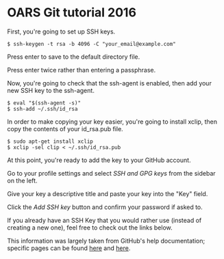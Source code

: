# OARS Git tutorial 2016

First, you're going to set up SSH keys.

```
$ ssh-keygen -t rsa -b 4096 -C "your_email@example.com"
```

Press enter to save to the default directory file.

Press enter twice rather than entering a passphrase.

Now, you're going to check that the ssh-agent is enabled, then add your new SSH key to the ssh-agent.
```
$ eval "$(ssh-agent -s)"
$ ssh-add ~/.ssh/id_rsa
```

In order to make copying your key easier, you're going to install xclip, then copy the contents of your id_rsa.pub file.
```
$ sudo apt-get install xclip
$ xclip -sel clip < ~/.ssh/id_rsa.pub
```
At this point, you're ready to add the key to your GitHub account.

Go to your profile settings and select *SSH and GPG keys* from the sidebar on the left.

Give your key a descriptive title and paste your key into the "Key" field.

Click the *Add SSH key* button and confirm your password if asked to.

If you already have an SSH Key that you would rather use (instead of creating a new one), feel free to check out the links below.

This information was largely taken from GitHub's help documentation; specific pages can be found [here](https://help.github.com/articles/generating-a-new-ssh-key-and-adding-it-to-the-ssh-agent/) and [here](https://help.github.com/articles/adding-a-new-ssh-key-to-your-github-account/).